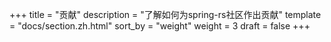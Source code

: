+++
title = "贡献"
description = "了解如何为spring-rs社区作出贡献"
template = "docs/section.zh.html"
sort_by = "weight"
weight = 3
draft = false
+++
